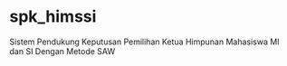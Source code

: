 # spk_himssi
 Sistem Pendukung Keputusan Pemilihan Ketua Himpunan Mahasiswa MI dan SI Dengan Metode SAW
